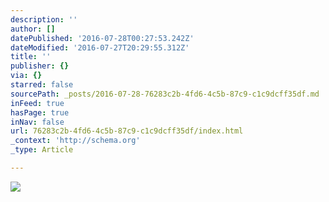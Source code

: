 ```yaml
---
description: ''
author: []
datePublished: '2016-07-28T00:27:53.242Z'
dateModified: '2016-07-27T20:29:55.312Z'
title: ''
publisher: {}
via: {}
starred: false
sourcePath: _posts/2016-07-28-76283c2b-4fd6-4c5b-87c9-c1c9dcff35df.md
inFeed: true
hasPage: true
inNav: false
url: 76283c2b-4fd6-4c5b-87c9-c1c9dcff35df/index.html
_context: 'http://schema.org'
_type: Article

---
```

![](https://the-grid-user-content.s3-us-west-2.amazonaws.com/11f97226-3d8d-4014-9e26-987d6914a746.jpg)